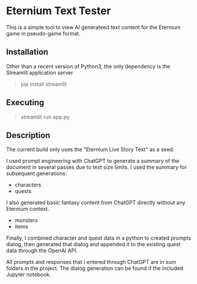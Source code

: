 # Eternium Text Tester

This is a simple tool to view AI generateed text content for the Eternium game in pseudo-game format.  

## Installation
Other than a recent version of Python3, the only dependency is the Streamlit application server

  > pip install streamlit
## Executing

  > streamlit run app.py
 
## Description
The current build only uses the "Eternium Live Story Text" as a seed.

I used prompt engineering with ChatGPT to generate a summary of the document in several passes due to text size limits.  I used the summary for subsequent generations:
* characters
* quests

I also generated basic fantasy content from ChatGPT directly without any Eternium context.
* monsters
* items

Finally, I combined character and quest data in a python to created prompts dialog, then generated that dialog and appended it to the existing quest data through the OpenAI API.

All prompts and responses that I entered through ChatGPT are in sum folders in the project.  The dialog generation can be found if the included Jupyter notebook.

